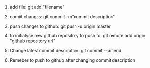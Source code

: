 1. add file: git add "filename"
2. comiit changes: git commit -m"commit description"
3. push changes to github: git push -u origin master

4. to initialyse new github repository to push to: git remote add origin "github repository url"

5. Change latest commit description: git commit --amend
6. Remeber to push to github after changing commit description
